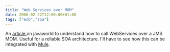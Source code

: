 ```yaml
---
title: "Web Services over MOM"
date: 2006-02-22T12:00:00+01:00
tags: ["esb","soa"]
---
```


An <a href="http://www.javaworld.com/javaworld/jw-02-2006/jw-0220-axis.html">article </a>on javaworld to understand how to call WebServices over a JMS MOM. Useful for a reliable SOA architecture. I'll have to see how this can be integrated with <a href="http://mule.codehaus.org/">Mule</a>.
